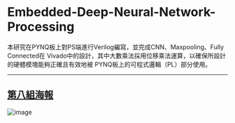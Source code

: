 Embedded-Deep-Neural-Network-Processing
===

本研究在PYNQ板上對PS端進行Verilog編寫，並完成CNN、Maxpooling、Fully Connected在
Vivado中的設計，其中大數乘法採用位移乘法運算，以確保所設計的硬體模塊能夠正確且有效地被
PYNQ板上的可程式邏輯（PL）部分使用。

---------
[第八組海報](第八組海報.pdf)
---
![image](https://github.com/sam051200/Embedded-Deep-Neural-Network-Processing/assets/24915085/ea47061d-3d26-4273-824b-168f5ce72b2b)


